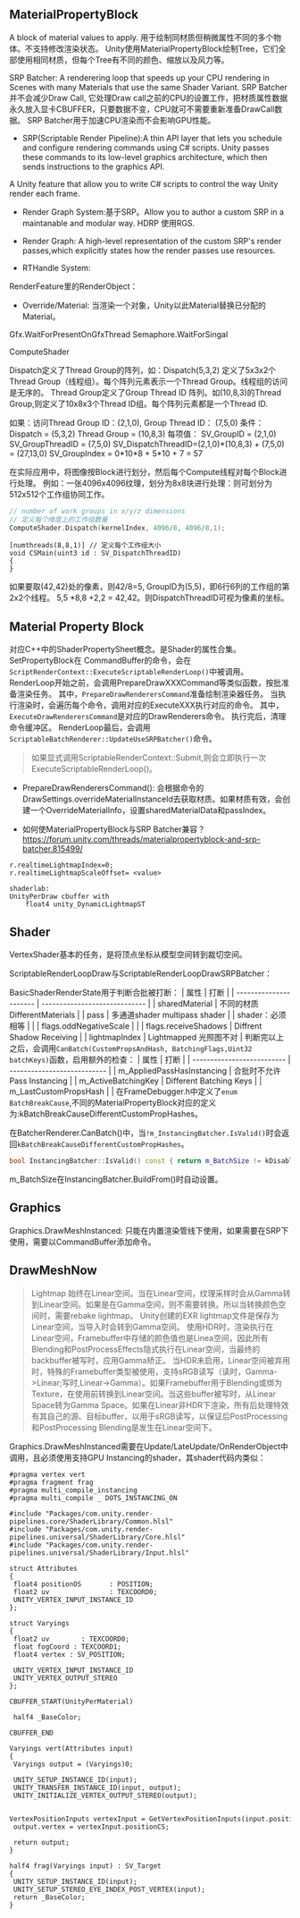 ## MaterialPropertyBlock
A block of material values to apply. 
用于绘制同材质但稍微属性不同的多个物体。不支持修改渲染状态。
Unity使用MaterialPropertyBlock绘制Tree，它们全部使用相同材质，但每个Tree有不同的颜色、缩放以及风力等。

SRP Batcher:
A renderering loop that speeds up your CPU rendering in Scenes with many Materials that use the same Shader Variant.
SRP Batcher并不会减少Draw Call, 它处理Draw call之前的CPU的设置工作，把材质属性数据永久放入显卡CBUFFER，只要数据不变，CPU就可不需要重新准备DrawCall数据。
SRP Batcher用于加速CPU渲染而不会影响GPU性能。


- SRP(Scriptable Render Pipeline):A thin API layer that lets you schedule and configure rendering commands using C# scripts. Unity passes these commands to its low-level graphics architecture, which then sends instructions to the graphics API.

A Unity feature that allow you to write C# scripts to control the way Unity render each frame.


- Render Graph System:基于SRP。Allow you to author a custom SRP in a maintanable and modular way. HDRP 使用RGS.

- Render Graph: A high-level representation of the custom SRP's render passes,which explicitly states how the render passes use resources.

- RTHandle System: 

RenderFeature里的RenderObject：
- Override/Material: 当渲染一个对象，Unity以此Material替换已分配的Material。





Gfx.WaitForPresentOnGfxThread
	Semaphore.WaitForSingal




ComputeShader


Dispatch定义了Thread Group的阵列，如：Dispatch(5,3,2) 定义了5x3x2个Thread Group（线程组）。每个阵列元素表示一个Thread Group。线程组的访问是无序的。
Thread Group定义了Group Thread ID 阵列。如(10,8,3)的Thread Group,则定义了10x8x3个Thread ID组。每个阵列元素都是一个Thread ID.

如果：访问Thread Group ID：(2,1,0), Group Thread ID： (7,5,0)
条件：
	Dispatch = (5,3,2)
	Thread Group = (10,8,3)
每项值：
	SV_GroupID = (2,1,0)
	SV_GroupThreadID = (7,5,0)
	SV_DispatchThreadID=(2,1,0)\*(10,8,3) + (7,5,0)  = (27,13,0)
	SV_GroupIndex = 0\*10\*8 + 5\*10 + 7 = 57

在实际应用中，将图像按Block进行划分，然后每个Compute线程对每个Block进行处理。
例如：一张4096x4096纹理，划分为8x8块进行处理：则可划分为512x512个工作组协同工作。
```c++
// number of work groups in x/y/z dimensions
// 定义每个维度上的工作组数量
ComputeShader.Dispatch(kernelIndex, 4096/8, 4096/8,1);

```

```hlsl
[numthreads(8,8,1)] // 定义每个工作组大小
void CSMain(uint3 id : SV_DispatchThreadID) 
{
}
```

如果要取(42,42)处的像素，则42/8=5, GroupID为(5,5)，即6行6列的工作组的第2x2个线程。
5,5 \*8,8 +2,2 = 42,42。则DispatchThreadID可视为像素的坐标。


## Material Property Block
对应C++中的ShaderPropertySheet概念。是Shader的属性合集。
SetPropertyBlock在
CommandBuffer的命令，会在`ScriptRenderContext::ExecuteScriptableRenderLoop()`中被调用。
RenderLoop开始之前，会调用PrepareDrawXXXCommand等类似函数，按批准备渲染任务。
其中，`PrepareDrawRenderersCommand`准备绘制渲染器任务。
当执行渲染时，会遍历每个命令，调用对应的ExecuteXXX执行对应的命令。
其中，`ExecuteDrawRenderersCommand`是对应的DrawRenderers命令。
执行完后，清理命令缓冲区。
RenderLoop最后，会调用`ScriptableBatchRenderer::UpdateUseSRPBatcher()`命令。
> 如果显式调用ScriptableRenderContext::Submit,则会立即执行一次ExecuteScriptableRenderLoop()。

- PrepareDrawRenderersCommand(): 
会根据命令的DrawSettings.overrideMaterialInstanceId去获取材质。如果材质有效，会创建一个OverrideMaterialInfo，设置sharedMaterialData和passIndex。


- 如何使MaterialPropertyBlock与SRP Batcher兼容？
https://forum.unity.com/threads/materialpropertyblock-and-srp-batcher.815499/
```
r.realtimeLightmapIndex=0;
r.realtimeLightmapScaleOffset= <value>

shaderlab:
UnityPerDraw cbuffer with 
	float4 unity_DynamicLightmapST
```


## Shader
VertexShader基本的任务，是将顶点坐标从模型空间转到裁切空间。


ScriptableRenderLoopDraw与ScriptableRenderLoopDrawSRPBatcher：


BasicShaderRenderState用于判断合批被打断：
| 属性                   | 打断                          |
| ---------------------- | ----------------------------- |
| sharedMaterial         | 不同的材质 DifferentMaterials |
| pass                   | 多通道shader multipass shader |
| shader：必须相等       |                               |
| flags.oddNegativeScale |                               |
| flags.receiveShadows   | Diffrent Shadow Receiving     |
| lightmapIndex          | Lightmapped 光照图不对                              |
判断完以上之后，会调用`CanBatch(CustomPropsAndHash, BatchingFlags,Uint32 batchKeys)`函数，启用额外的检查：
| 属性                       | 打断                        |
| -------------------------- | --------------------------- |
| m_AppliedPassHasInstancing | 合批时不允许Pass Instancing |
| m_ActiveBatchingKey        | Different Batching Keys     |
| m_LastCustomPropsHash      |                             |
在FrameDebugger.h中定义了`enum BatchBreakCause`,不同的MaterialPropertyBlock对应的定义为:kBatchBreakCauseDifferentCustomPropHashes。

在BatcherRenderer.CanBatch()中，当`!m_InstancingBatcher.IsValid()`时会返回`kBatchBreakCauseDifferentCustomPropHashes`。
```c++
bool InstancingBatcher::IsValid() const { return m_BatchSize != kDisabledBatchSize; }
```
m_BatchSize在InstancingBatcher.BuildFrom()时自动设置。



## Graphics
Graphics.DrawMeshInstanced: 只能在内置渲染管线下使用，如果需要在SRP下使用，需要以CommandBuffer添加命令。
## DrawMeshNow


> Lightmap 始终在Linear空间。当在Linear空间，纹理采样时会从Gamma转到Linear空间。如果是在Gamma空间，则不需要转换。所以当转换颜色空间时，需要rebake lightmap。
> Unity创建的EXR lightmap文件是保存为Linear空间，当导入时会转到Gamma空间。
> 使用HDR时，渲染执行在Linear空间，Framebuffer中存储的颜色值也是Linea空间，因此所有Blending和PostProcessEffects隐式执行在Linear空间，当最终的backbuffer被写时，应用Gamma矫正。
> 当HDR未启用，Linear空间被弃用时，特殊的Framebuffer类型被使用，支持sRGB读写（读时，Gamma->Linear;写时,Linear->Gamma）。如果Framebuffer用于Blending或绑为Texture，在使用前转换到Linear空间。当这些buffer被写时，从Linear Space转为Gamma Space。如果在Linear非HDR下渲染，所有后处理特效有其自己的源、目标buffer，以用于sRGB读写，以保证后PostProcessing和PostProcessing Blending是发生在Linear空间下。



Graphics.DrawMeshInstanced需要在Update/LateUpdate/OnRenderObject中调用，且必须使用支持GPU Instancing的shader，其shader代码内类似：
```hlsl
#pragma vertex vert
#pragma fragment frag
#pragma multi_compile_instancing
#pragma multi_compile _ DOTS_INSTANCING_ON

#include "Packages/com.unity.render-pipelines.core/ShaderLibrary/Common.hlsl"
#include "Packages/com.unity.render-pipelines.universal/ShaderLibrary/Core.hlsl"
#include "Packages/com.unity.render-pipelines.universal/ShaderLibrary/Input.hlsl"

struct Attributes
{
 float4 positionOS       : POSITION;
 float2 uv               : TEXCOORD0;
 UNITY_VERTEX_INPUT_INSTANCE_ID
};

struct Varyings
{
 float2 uv        : TEXCOORD0;
 float fogCoord : TEXCOORD1;
 float4 vertex : SV_POSITION;

 UNITY_VERTEX_INPUT_INSTANCE_ID
 UNITY_VERTEX_OUTPUT_STEREO
};

CBUFFER_START(UnityPerMaterial)

 half4 _BaseColor;

CBUFFER_END

Varyings vert(Attributes input)
{
 Varyings output = (Varyings)0;

 UNITY_SETUP_INSTANCE_ID(input);
 UNITY_TRANSFER_INSTANCE_ID(input, output);
 UNITY_INITIALIZE_VERTEX_OUTPUT_STEREO(output);

 VertexPositionInputs vertexInput = GetVertexPositionInputs(input.positionOS.xyz);
 output.vertex = vertexInput.positionCS;

 return output;
}

half4 frag(Varyings input) : SV_Target
{
 UNITY_SETUP_INSTANCE_ID(input);
 UNITY_SETUP_STEREO_EYE_INDEX_POST_VERTEX(input);
 return _BaseColor;
}

```